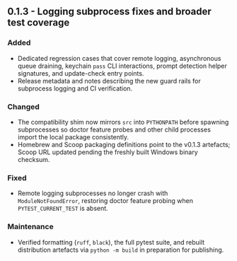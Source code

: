 ## 0.1.3 - Logging subprocess fixes and broader test coverage

### Added
- Dedicated regression cases that cover remote logging, asynchronous queue draining, keychain `pass` CLI interactions, prompt detection helper signatures, and update-check entry points.
- Release metadata and notes describing the new guard rails for subprocess logging and CI verification.

### Changed
- The compatibility shim now mirrors `src` into `PYTHONPATH` before spawning subprocesses so doctor feature probes and other child processes import the local package consistently.
- Homebrew and Scoop packaging definitions point to the v0.1.3 artefacts; Scoop URL updated pending the freshly built Windows binary checksum.

### Fixed
- Remote logging subprocesses no longer crash with `ModuleNotFoundError`, restoring doctor feature probing when `PYTEST_CURRENT_TEST` is absent.

### Maintenance
- Verified formatting (`ruff`, `black`), the full pytest suite, and rebuilt distribution artefacts via `python -m build` in preparation for publishing.
